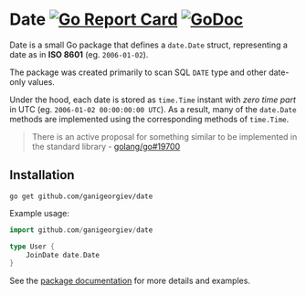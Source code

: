 Date
[![Go Report Card](https://goreportcard.com/badge/github.com/ganigeorgiev/date)](https://goreportcard.com/report/github.com/ganigeorgiev/date)
[![GoDoc](https://godoc.org/github.com/ganigeorgiev/date?status.svg)](https://pkg.go.dev/github.com/ganigeorgiev/date)
================================================================================

Date is a small Go package that defines a `date.Date` struct, representing a date as in **ISO 8601** (eg. `2006-01-02`).

The package was created primarily to scan SQL `DATE` type and other date-only values.

Under the hood, each date is stored as `time.Time` instant with _zero time part_ in UTC (eg. `2006-01-02 00:00:00:00 UTC`).
As a result, many of the `date.Date` methods are implemented using the corresponding methods of `time.Time`.

> There is an active proposal for something similar to be implemented in the standard library - [golang/go#19700](https://github.com/golang/go/issues/19700)


## Installation

```
go get github.com/ganigeorgiev/date
```

Example usage:

```go
import github.com/ganigeorgiev/date

type User {
    JoinDate date.Date
}
```

See the [package documentation](https://pkg.go.dev/github.com/ganigeorgiev/date) for more details and examples.
